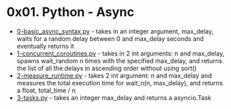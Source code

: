 # 0x01. Python - Async
- [0-basic_async_syntax.py](0-basic_async_syntax.py) - takes in an integer argument, max_delay, waits for a random delay between 0 and max_delay seconds and eventually returns it
- [1-concurrent_coroutines.py](1-concurrent_coroutines.py) - takes in 2 int arguments: n and max_delay, spawns wait_random n times with the specified max_delay, and returns the list of all the delays in ascending order without using sort()
- [2-measure_runtime.py](2-measure_runtime.py) - takes 2 int argument: n and max_delay and measures the total execution time for wait_n(n, max_delay), and returns a float, total_time / n
- [3-tasks.py](3-tasks.py) - takes an integer max_delay and returns a asyncio.Task